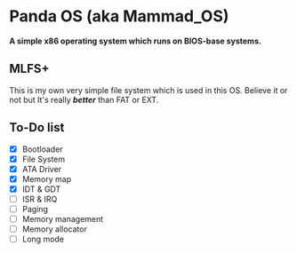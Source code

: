# Panda OS (aka Mammad_OS)

**A simple x86 operating system which runs on BIOS-base systems.**

## MLFS+
This is my own very simple file system which is used in this OS. Believe it or not but It's really ***better*** than FAT or EXT.

## To-Do list
- [x] Bootloader
- [x] File System
- [x] ATA Driver
- [x] Memory map
- [x] IDT & GDT
- [ ] ISR & IRQ
- [ ] Paging
- [ ] Memory management
- [ ] Memory allocator
- [ ] Long mode